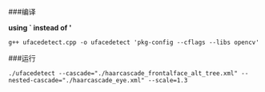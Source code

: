 ###编译

 **using ` instead of '**

`g++ ufacedetect.cpp -o ufacedetect 'pkg-config --cflags --libs opencv'` 

###运行

`./ufacedetect --cascade="./haarcascade_frontalface_alt_tree.xml" --nested-cascade="./haarcascade_eye.xml" --scale=1.3`